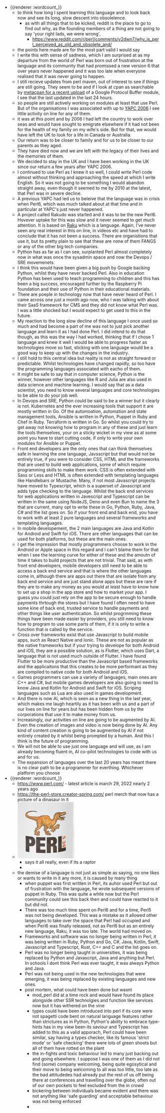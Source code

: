 - {{renderer :wordcount_}}
	- to think how long I spent learning this language and to look back now and see its long, slow descent into obsolelence.
		- as with all things that to be kicked, reddit is the place to go to find out why, as the founding members of a thing are not going to say 'your right lads, we were wrong',
			- https://www.reddit.com/r/perl/comments/v2dwn7/why_is_perl_perceived_as_old_and_obsolete_and/
	- the points here made are for the most part valid I would say
	- I write this with sense of sadness, which I am surprised at as my departure from the world of Perl was born out of frustration at the language and its community that had promissed a new version 6 that over years never happened and it was too late when everyone realised that it was never going to happen.
	- I still recieve updates from perl maven, out of interest to see if things are still going. They seem to be and if I look at cpan as searchable by [metacpan for a recent upload](https://metacpan.org/release/MBARBON/Google-ProtocolBuffers-Dynamic-0.42_04) of a Google Protocol Buffer module, I see that the last updated in the last 24 hours.
	- so people are still actively working on modules at least that use Perl. But of the organisations I was associated with up to [YAPC 2006](http://www.yapceurope.org/2006/user/item/1.html) I see little activity on line for any of them.
	- it was at this point and by 2006 I had left the country to work over seas and would have sought to emigrate elsewhere if it had not been for the health of my family on my wife's side. But for that, we would have left the UK to look for a life in Canada or Australia.
	- Our return was to be closer to family and for us to be closer to our parents as they aged.
	- They have died now and we are left with the legacy of their lives and the memories of them.
	- We decided to stay in the UK and I have been working in the UK since our return a few years after YAPC 2006.
	- I continued to use Perl as I knew it so well, I could write Perl code almost without thinking and approaching the speed at which I write English. So it was not going to be something I would abandon straight away, even though it seemed to me by 2010 at the latest, that Perl was in severe decline.
	- A previous YAPC had led us to beleive that the language was in crisis when Perl6, which was much talked about at that time and in particular at YAPC's just never happened.
	- A project called Rakudo was started and it was to be the new Perl6. Hovever uptake for this was slow and it never seemed to get much attention. It is based on [Raku](https://raku.org/) which is a language. Again, I've never seen any real interest in this on line, in videos etc and have had to conclude that it has not been a success. There are organistions that use it, but its pretty plain to see that these are none of them FANGS or any of the other big tech companies.
	- Python has as far as I can see, surplanted Perl almost completely now in what was once the sysadmin space and now the Devops / SRE movemenets.
	- I think this would have been given a big push by Google backing Python, whilst they have never backed Perl. Also in education Python has been used to teach programming to children and this has been a big success, encouraged further by the Raspberry Pi foundation and their use of Python in their educational materials.
	- There are poeple in technology now that have never heard of Perl. I came across one just a month ago now, who I was talking with about their SaaS framework for CMS and they did not know what Perl was. I was a little shocked but I would expect to get used to this in the future.
	- My reaction to the long slow decline of this language I once used so much and had become a part of me was not to just pick another language and learn it as I had done Perl. I did intend to do that though, as this was the way I had worked, thinking that if I chose 1 language and knew it well I would be able to progress faster as technologies move so fast, sticking with one language would be a good way to keep up with the changes in the industry.
	- I still hold to this central idea but reality is not as straight forward or predictable. Whilst technologies have changed rapidly, so too have the programming languages associated with eacho of them.
	- It might be safe to say that in computer science, Python is the winner, however other languages like R and Julia are also used in data science and machine learning. I would say that as a data scientist, you need to know several languages and core technologies to be able to do your job well.
	- In Devops and SRE, Python could be said to be a winner but it clearly is not. Kubernetes and the ever increasing tools that support it are mostly written in Go. Of the automoation, automation and state management tools, Ansible is written in Python, Puppet in Ruby and Chef in Ruby. Terraform is written in Go. So whilst you could try to get away not knowing how to program in any of these and just learn the tools themselves, your on a sticky wicket in my view as at some point you have to start cutting code, if only to write your own modules for Ansible or Puppet.
	- Front end developers are the only ones that can think themselves safe in learning the one language, Javsscript but that would not be entirely true, if you were to consider CSS, HTML and the frameworks that are used to build web applications, some of which require programming skills to make them work. CSS is often extended with Sass or Less and HTML is often extended with templating languages like Handlebars or Mustache. Many, if not most Javascript projects have moved to Typescript, which is a superset of Javascript and adds type checking to the language. Whilst the back end services for web applications written in Javescript and Typescript can be written in the same using NodeJS, Deno and even Bun to name the 3 that are current, many opt to write these in Go, Python, Ruby, Java, C# and the list goes on. So if your front end and back end, you have to work with at least 2 pure languages and several frameworks and templating languages.
	- In mobile developement, the 2 main languages are Java and Kotlin for Android and Swift for iOS. There are other languages that can be used for both platforms, but these are the main ones.
	- I get the impression that mostly programmers choose to work in the Android or Apple space in this regard and I can't blame them for that when I see the learning curve for either of these and the amoutn of time it takes to build projects that are not trivial. That said, as with front end developers, mobile developers still need to be able to access a back end service and that is where the other languages come in, although there are apps out there that are isolate from any back end service and are just stand alone apps but these are rare if they are to make any money as you would at least have to know how to set up a shop in the app store and how to market your app. I guess you could just rely on the app to be secure enough to handle payments thrtough the stores but I have found I often need to have some kine of back end, trusted service to handle payments and other things like user authentication. So whilst progrmming these things have been made easier by providers, you still need to know how to program to use some parts of them, if it is only to write a function that is called by the service.
	- Cross over frameworks exist that use Javascript to build mobile apps, such as React Native and Ionic. These are not as popular as the native frameworks but if your trying to develope for both Android and iOS, they are a possible solution, as is Flutter, which uses Dart, a language that is not used much outside of Flutter. I have found Flutter to be more productive than the Javascript based frameworks and the applicaitons that this creates to be more performant as they are compiled to native code for both Android and iOS.
	- Games programmers can use a variety of languages, main ones are C++ and C#, but mobile games developers are also going to need to know Java and Kotlin for Android and Swift for iOS. Scriping languages such as Lua are also used in games development.
	- And there is now AI, which is seen as a new thing in the last year, which makes me laugh heartily as it has been with us and a part of our lives on line for years but has been hidden from us by the corporations that use it to make money from us.
	- Increasingly, our activities on line are going to be augmented by AI. Even the creation of images and video is now being done by AI. Any kind of content creation is going to be augmented by AI if not entirely created by it whilst being prompted by a human. And this I think is the future of programming.
	- We will not be able to use just one language and will use, as I am already becoming fluent in, AI co-pilot technologies to code with us and for us.
	- The expansion of languages over the last 20 years has meant there is no clear path to be a programmer for everthing. Whichever platform you choose
- {{renderer :wordcount_}}
	- https://www.perl.com/ - latest article is march 29, 2022 nearly 2 years ago
	- https://the-perl-store.creator-spring.com/ perl merch that now has a picture of a dinasaur in it
	- ![image.png](../assets/image_1700137737510_0.png)
		- says it all really, even if its a raptor
		-
	- the demise of a language is not just as simple as saying, no one likes or wants to write in it any more, it is caused by many thing
		- when puppet was first written in Perl, its auhor used Perl but out of frustration with the language, he wrote subsequent versions of puppet in Ruby. This was quite a while now but the Perl community could see this back then and could have reacted to it but did not.
		- There was too much time spent on Perl6 and for a time, Perl5 was not being developed. This was a mistake as it allowed other languages to take over the space that Perl had occupied and when Perl6 was finally released, not as Perl6 but as an entirely new language, Raku, it was too late. The world had moved on.
		- Frameworks and software was no longer being written in Perl, it was being written in Ruby, Python and Go, C#, Java, Kotlin, Swift, Javascript and Typescript, Rust, C++ and C and the list goes on.
		- Perl was no longer being taught in universities, it was being replaced by Python and Javascript, Java and anything but Perl. In schools I dont think Perl was ever taught, it was always Python and Java.
		- Perl was not being used in the new technologies that were emerging, it was being replaced by existing languages and new ones.
		- post mortem, what could have been done but wasnt
			- mod_perl did at a time rock and would have found its place alongside other SSR technolgies and function like services now but it has withered on the vine
			- types could have been introduced into perl if its core were not spagetti code bent on natural language features rather than strictures as in Python, Python's ability to embrace type-hints has in my view been its saviour and Typescript has added to this as a valid apporach, Perl could have been similar, say having a types checker, like its famous 'strict mode' or 'safe checking' there were lots of green shoots but all of them have rotted on the plant
			- the in-fights and toxic behaviour led to many just backing out and going elsewhere. I suppose I was one of them as I did not find (some) company welcoming, being quite egosytical and their move to being welcoming to all was too little, too late as the bad attitudedes had already put the rest of us off being there at conferences and travelling over the globe, often out of our own pockets to feel excluded from the in crowd
			- bickering between individuals became evident and there was not anything like 'safe guarding' and acceptable behaviour was not being enforced
			-